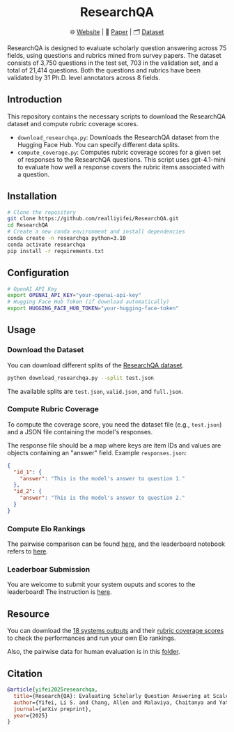 <h1 align="center">
  ResearchQA
</h1>
<p align="center">
  🌐 <a href="https://cylumn.com/ResearchQA">Website</a> | 
  📄 <a href="https://arxiv.org/abs/2509.00496">Paper</a> | 
  🗂️ <a href="https://huggingface.co/datasets/realliyifei/ResearchQA">Dataset</a>
</p>

ResearchQA is designed to evaluate scholarly question answering across 75 fields, using questions and rubrics mined from survey papers. The dataset consists of 3,750 questions in the test set, 703 in the validation set, and  a total of 21,414 questions. Both the questions and rubrics have been validated by 31 Ph.D. level annotators across 8 fields.

## Introduction

This repository contains the necessary scripts to download the ResearchQA dataset and compute rubric coverage scores.

*   `download_researchqa.py`: Downloads the ResearchQA dataset from the Hugging Face Hub. You can specify different data splits.
*   `compute_coverage.py`: Computes rubric coverage scores for a given set of responses to the ResearchQA questions. This script uses gpt-4.1-mini to evaluate how well a response covers the rubric items associated with a question.

## Installation

```bash
# Clone the repository
git clone https://github.com/realliyifei/ResearchQA.git
cd ResearchQA
# Create a new conda environment and install dependencies
conda create -n researchqa python=3.10
conda activate researchqa
pip install -r requirements.txt
```

## Configuration

```bash
# OpenAI API Key
export OPENAI_API_KEY="your-openai-api-key"
# Hugging Face Hub Token (if download automatically)
export HUGGING_FACE_HUB_TOKEN="your-hugging-face-token"
```

## Usage

### Download the Dataset

You can download different splits of the [ResearchQA dataset](https://huggingface.co/datasets/realliyifei/ResearchQA).

```bash
python download_researchqa.py --split test.json
```

The available splits are `test.json`, `valid.json`, and `full.json`. 

### Compute Rubric Coverage

To compute the coverage score, you need the dataset file (e.g., `test.json`) and a JSON file containing the model's responses.

The response file should be a map where keys are item IDs and values are objects containing an "answer" field.
Example `responses.json`:
```json
{
  "id_1": {
    "answer": "This is the model's answer to question 1."
  },
  "id_2": {
    "answer": "This is the model's answer to question 2."
  }
}
```

### Compute Elo Rankings

The pairwise comparison can be found [here](src/judge_systems_by_gpt.py), and the leaderboard notebook refers to [here](notebooks/leaderboard.ipynb).

### Leaderboar Submission

You are welcome to submit your system ouputs and scores to the leaderboard! The instruction is [here](https://docs.google.com/document/d/19Dj-iqa5EXL4x4ejZ5a21h2xaE8iUIeuooHmCCQKfTc/edit?usp=sharing).

## Resource 

You can download the [18 systems outputs](https://drive.google.com/drive/folders/1m_kpm5I1sWrFrjpl4YBHb2pfzCodgfdw?usp=sharing) and their [rubric coverage scores](https://drive.google.com/file/d/1x7drCPPgnighoSk3wa3tAIAJ4hP_hPjK/view?usp=sharing) to check the performances and run your own Elo rankings. 

Also, the  pairwise data for human evaluation is in this [folder](https://drive.google.com/drive/folders/1E55AP9xnpjsnk_BTCMceg41ndPFLSdSn?usp=sharing).

## Citation

```bibtex
@article{yifei2025researchqa,
  title={Research{QA}: Evaluating Scholarly Question Answering at Scale Across 75 Fields with Survey-Mined Questions and Rubrics},
  author={Yifei, Li S. and Chang, Allen and Malaviya, Chaitanya and Yatskar, Mark},
  journal={arXiv preprint},
  year={2025}
}
```